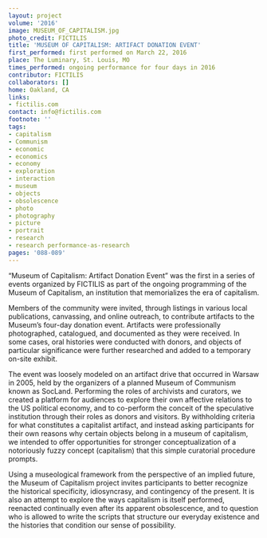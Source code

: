 ```yaml
---
layout: project
volume: '2016'
image: MUSEUM_OF_CAPITALISM.jpg
photo_credit: FICTILIS
title: 'MUSEUM OF CAPITALISM: ARTIFACT DONATION EVENT'
first_performed: first performed on March 22, 2016
place: The Luminary, St. Louis, MO
times_performed: ongoing performance for four days in 2016
contributor: FICTILIS
collaborators: []
home: Oakland, CA
links:
- fictilis.com
contact: info@fictilis.com
footnote: ''
tags:
- capitalism
- Communism
- economic
- economics
- economy
- exploration
- interaction
- museum
- objects
- obsolescence
- photo
- photography
- picture
- portrait
- research
- research performance-as-research
pages: '088-089'
---
```


“Museum of Capitalism: Artifact Donation Event” was the first in a series of events organized by FICTILIS as part of the ongoing programming of the Museum of Capitalism, an institution that memorializes the era of capitalism.

Members of the community were invited, through listings in various local publications, canvassing, and online outreach, to contribute artifacts to the Museum’s four-day donation event. Artifacts were professionally photographed, catalogued, and documented as they were received. In some cases, oral histories were conducted with donors, and objects of particular significance were further researched and added to a temporary on-site exhibit.

The event was loosely modeled on an artifact drive that occurred in Warsaw in 2005, held by the organizers of a planned Museum of Communism known as SocLand. Performing the roles of archivists and curators, we created a platform for audiences to explore their own affective relations to the US political economy, and to co-perform the conceit of the speculative institution through their roles as donors and visitors. By withholding criteria for what constitutes a capitalist artifact, and instead asking participants for their own reasons why certain objects belong in a museum of capitalism, we intended to offer opportunities for stronger conceptualization of a notoriously fuzzy concept (capitalism) that this simple curatorial procedure prompts.

Using a museological framework from the perspective of an implied future, the Museum of Capitalism project invites participants to better recognize the historical specificity, idiosyncrasy, and contingency of the present. It is also an attempt to explore the ways capitalism is itself performed, reenacted continually even after its apparent obsolescence, and to question who is allowed to write the scripts that structure our everyday existence and the histories that condition our sense of possibility.
